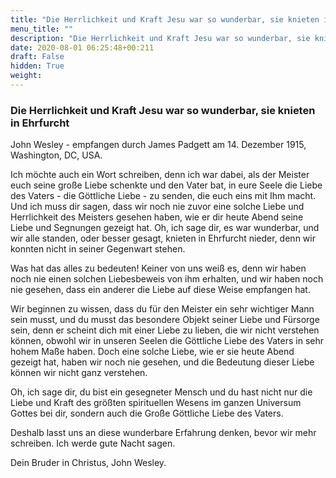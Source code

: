 ```yaml
---
title: "Die Herrlichkeit und Kraft Jesu war so wunderbar, sie knieten in Ehrfurcht "
menu_title: ""
description: "Die Herrlichkeit und Kraft Jesu war so wunderbar, sie knieten in Ehrfurcht "
date: 2020-08-01 06:25:48+00:211
draft: False
hidden: True
weight:
---
```

### Die Herrlichkeit und Kraft Jesu war so wunderbar, sie knieten in Ehrfurcht

John Wesley - empfangen durch James Padgett am 14. Dezember 1915, Washington, DC, USA.

Ich möchte auch ein Wort schreiben, denn ich war dabei, als der Meister euch seine große Liebe schenkte und den Vater bat, in eure Seele die Liebe des Vaters - die Göttliche Liebe - zu senden, die euch eins mit Ihm macht. Und ich muss dir sagen, dass wir noch nie zuvor eine solche Liebe und Herrlichkeit des Meisters gesehen haben, wie er dir heute Abend seine Liebe und Segnungen gezeigt hat. Oh, ich sage dir, es war wunderbar, und wir alle standen, oder besser gesagt, knieten in Ehrfurcht nieder, denn wir konnten nicht in seiner Gegenwart stehen.

Was hat das alles zu bedeuten! Keiner von uns weiß es, denn wir haben noch nie einen solchen Liebesbeweis von ihm erhalten, und wir haben noch nie gesehen, dass ein anderer die Liebe auf diese Weise empfangen hat.

Wir beginnen zu wissen, dass du für den Meister ein sehr wichtiger Mann sein musst, und du musst das besondere Objekt seiner Liebe und Fürsorge sein, denn er scheint dich mit einer Liebe zu lieben, die wir nicht verstehen können, obwohl wir in unseren Seelen die Göttliche Liebe des Vaters in sehr hohem Maße haben. Doch eine solche Liebe, wie er sie heute Abend gezeigt hat, haben wir noch nie gesehen, und die Bedeutung dieser Liebe können wir nicht ganz verstehen.

Oh, ich sage dir, du bist ein gesegneter Mensch und du hast nicht nur die Liebe und Kraft des größten spirituellen Wesens im ganzen Universum Gottes bei dir, sondern auch die Große Göttliche Liebe des Vaters.

Deshalb lasst uns an diese wunderbare Erfahrung denken, bevor wir mehr schreiben. Ich werde gute Nacht sagen.

Dein Bruder in Christus, John Wesley.
